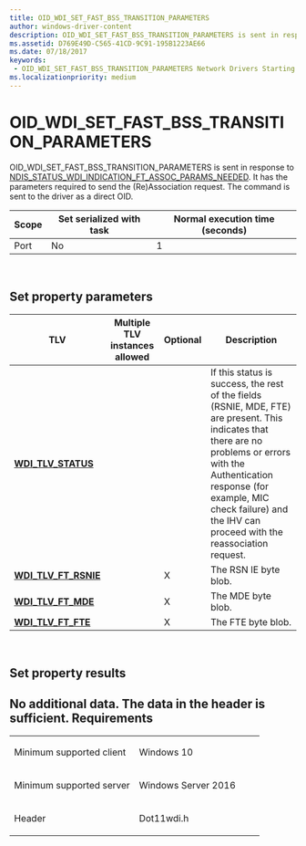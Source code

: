 ```yaml
---
title: OID_WDI_SET_FAST_BSS_TRANSITION_PARAMETERS
author: windows-driver-content
description: OID_WDI_SET_FAST_BSS_TRANSITION_PARAMETERS is sent in response to NDIS_STATUS_WDI_INDICATION_FT_ASSOC_PARAMS_NEEDED. It has the parameters required to send the (Re)Association request. The command is sent to the driver as a direct OID.
ms.assetid: D769E49D-C565-41CD-9C91-195B1223AE66
ms.date: 07/18/2017
keywords:
 - OID_WDI_SET_FAST_BSS_TRANSITION_PARAMETERS Network Drivers Starting with Windows Vista
ms.localizationpriority: medium
---
```


# OID\_WDI\_SET\_FAST\_BSS\_TRANSITION\_PARAMETERS


OID\_WDI\_SET\_FAST\_BSS\_TRANSITION\_PARAMETERS is sent in response to [NDIS\_STATUS\_WDI\_INDICATION\_FT\_ASSOC\_PARAMS\_NEEDED](ndis-status-wdi-indication-ft-assoc-params-needed.md). It has the parameters required to send the (Re)Association request. The command is sent to the driver as a direct OID.

| Scope | Set serialized with task | Normal execution time (seconds) |
|-------|--------------------------|---------------------------------|
| Port  | No                       | 1                               |

 

## Set property parameters


| TLV                                                  | Multiple TLV instances allowed | Optional | Description                                                                                                                                                                                                                                                    |
|------------------------------------------------------|--------------------------------|----------|----------------------------------------------------------------------------------------------------------------------------------------------------------------------------------------------------------------------------------------------------------------|
| [**WDI\_TLV\_STATUS**](https://msdn.microsoft.com/library/windows/hardware/dn898068)      |                                |          | If this status is success, the rest of the fields (RSNIE, MDE, FTE) are present. This indicates that there are no problems or errors with the Authentication response (for example, MIC check failure) and the IHV can proceed with the reassociation request. |
| [**WDI\_TLV\_FT\_RSNIE**](https://msdn.microsoft.com/library/windows/hardware/mt269125) |                                | X        | The RSN IE byte blob.                                                                                                                                                                                                                                          |
| [**WDI\_TLV\_FT\_MDE**](https://msdn.microsoft.com/library/windows/hardware/mt269120)     |                                | X        | The MDE byte blob.                                                                                                                                                                                                                                             |
| [**WDI\_TLV\_FT\_FTE**](https://msdn.microsoft.com/library/windows/hardware/mt269118)     |                                | X        | The FTE byte blob.                                                                                                                                                                                                                                             |

 

## Set property results


No additional data. The data in the header is sufficient.
Requirements
------------

<table>
<colgroup>
<col width="50%" />
<col width="50%" />
</colgroup>
<tbody>
<tr class="odd">
<td><p>Minimum supported client</p></td>
<td><p>Windows 10</p></td>
</tr>
<tr class="even">
<td><p>Minimum supported server</p></td>
<td><p>Windows Server 2016</p></td>
</tr>
<tr class="odd">
<td><p>Header</p></td>
<td>Dot11wdi.h</td>
</tr>
</tbody>
</table>

 

 




